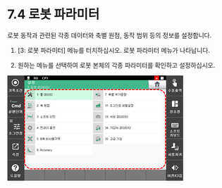 ﻿# 7.4 로봇 파라미터

로봇 동작과 관련된 각종 데이터와 축별 원점, 동작 범위 등의 정보를 설정합니다.

1.	\[3: 로봇 파라미터\] 메뉴를 터치하십시오. 로봇 파라미터 메뉴가 나타납니다.

2.	원하는 메뉴를 선택하여 로봇 본체의 각종 파라미터를 확인하고 설정하십시오.

![](../../_assets/tp630/robot-menu.png)

